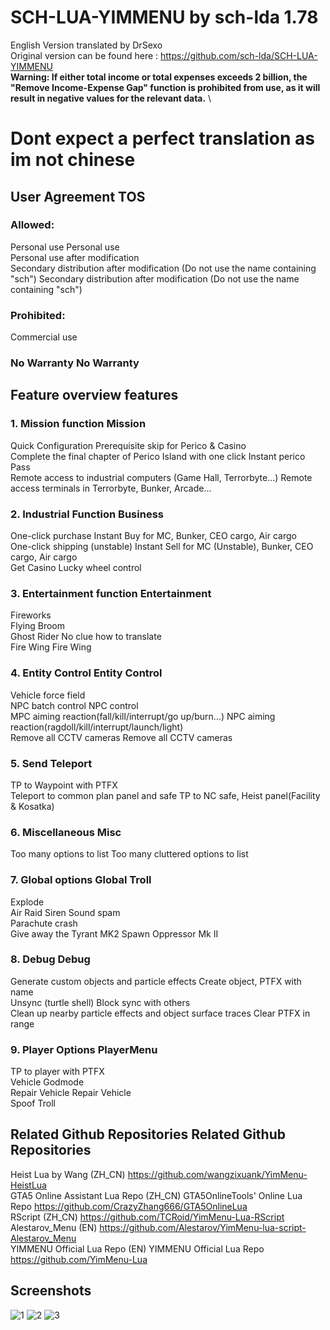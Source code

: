 # SCH-LUA-YIMMENU by sch-lda 1.78
English Version translated by DrSexo \
Original version can be found here : https://github.com/sch-lda/SCH-LUA-YIMMENU \
**Warning: If either total income or total expenses exceeds 2 billion, the "Remove Income-Expense Gap" function is prohibited from use, as it will result in negative values for the relevant data.** \
# Dont expect a perfect translation as im not chinese


## User Agreement TOS
### Allowed:
Personal use Personal use \
Personal use after modification \
Secondary distribution after modification (Do not use the name containing "sch") Secondary distribution after modification (Do not use the name containing "sch")
### Prohibited:
Commercial use
### No Warranty No Warranty
## Feature overview features
### 1. Mission function Mission
Quick Configuration Prerequisite skip for Perico & Casino\
Complete the final chapter of Perico Island with one click Instant perico Pass \
Remote access to industrial computers (Game Hall, Terrorbyte...) Remote access terminals in Terrorbyte, Bunker, Arcade...
### 2. Industrial Function Business
One-click purchase Instant Buy for MC, Bunker, CEO cargo, Air cargo\
One-click shipping (unstable) Instant Sell for MC (Unstable), Bunker, CEO cargo, Air cargo\
Get Casino Lucky wheel control
### 3. Entertainment function Entertainment
Fireworks \
Flying Broom \
Ghost Rider No clue how to translate \
Fire Wing Fire Wing
### 4. Entity Control Entity Control
Vehicle force field \
NPC batch control NPC control \
MPC aiming reaction(fall/kill/interrupt/go up/burn...) NPC aiming reaction(ragdoll/kill/interrupt/launch/light) \
Remove all CCTV cameras Remove all CCTV cameras
### 5. Send Teleport
TP to Waypoint with PTFX \
Teleport to common plan panel and safe TP to NC safe, Heist panel(Facility & Kosatka)
### 6. Miscellaneous Misc
Too many options to list Too many cluttered options to list
### 7. Global options Global Troll
Explode \
Air Raid Siren Sound spam \
Parachute crash \
Give away the Tyrant MK2 Spawn Oppressor Mk II
### 8. Debug Debug
Generate custom objects and particle effects Create object, PTFX with name\
Unsync (turtle shell) Block sync with others\
Clean up nearby particle effects and object surface traces Clear PTFX in range
### 9. Player Options PlayerMenu
TP to player with PTFX \
Vehicle Godmode \
Repair Vehicle Repair Vehicle \
Spoof Troll
## Related Github Repositories Related Github Repositories
Heist Lua by Wang (ZH_CN) https://github.com/wangzixuank/YimMenu-HeistLua \
GTA5 Online Assistant Lua Repo (ZH_CN) GTA5OnlineTools' Online Lua Repo https://github.com/CrazyZhang666/GTA5OnlineLua \
RScript (ZH_CN) https://github.com/TCRoid/YimMenu-Lua-RScript \
Alestarov_Menu (EN) https://github.com/Alestarov/YimMenu-lua-script-Alestarov_Menu \
YIMMENU Official Lua Repo (EN) YIMMENU Official Lua Repo https://github.com/YimMenu-Lua
## Screenshots 
![1](https://github.com/Drsexo/English-Sch-lua/assets/101467921/39d49dfa-870b-4b32-a2ce-61b95426c0c3)
![2](https://github.com/Drsexo/English-Sch-lua/assets/101467921/5ad1dc9c-9cb1-4917-8444-9d525d0e3f60)
![3](https://github.com/Drsexo/English-Sch-lua/assets/101467921/cc6e8f0d-f633-4c90-83f5-eb168cfc08d5)
